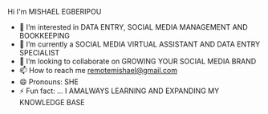 Hi I'm MISHAEL EGBERIPOU
- 👀 I’m interested in DATA ENTRY, SOCIAL MEDIA MANAGEMENT AND BOOKKEEPING
- 🌱 I’m currently a SOCIAL MEDIA VIRTUAL ASSISTANT AND DATA ENTRY SPECIALIST
- 💞️ I’m looking to collaborate on GROWING YOUR SOCIAL MEDIA BRAND 
- 📫 How to reach me remotemishael@gmail.com
- 😄 Pronouns: SHE
- ⚡ Fun fact: ...
I AMALWAYS LEARNING AND EXPANDING MY KNOWLEDGE BASE
<!---
remotemishael/remotemishael is a ✨ special ✨ repository because its `README.md` (this file) appears on your GitHub profile.
You can click the Preview link to take a look at your changes.
--->
